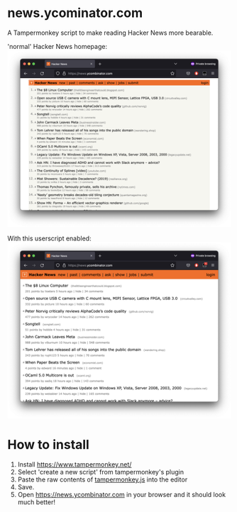 # news.ycominator.com

A Tampermonkey script to make reading Hacker News more bearable.

'normal' Hacker News homepage:
![Hacker News homepage before](docs/news-before.png)

With this userscript enabled:
![Hacker News homepage after](docs/news-after.png)

# How to install

1. Install https://www.tampermonkey.net/
2. Select 'create a new script' from tampermonkey's plugin
3. Paste the raw contents of [tampermonkey.js](https://raw.githubusercontent.com/mgladdish/website-customisations/main/news.ycombinator.com/tampermonkey.js) into the editor
4. Save.
5. Open https://news.ycombinator.com in your browser and it should look much better!